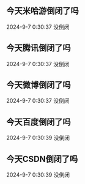 ## 今天米哈游倒闭了吗

2024-9-7 0:30:37 没倒闭

## 今天腾讯倒闭了吗

2024-9-7 0:30:37 没倒闭

## 今天微博倒闭了吗

2024-9-7 0:30:37 没倒闭

## 今天百度倒闭了吗

2024-9-7 0:30:39 没倒闭

## 今天CSDN倒闭了吗

2024-9-7 0:30:39 没倒闭

